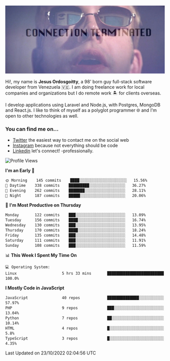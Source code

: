 ![hackers movie reference](./disconnected.jpg)

Hi!, my name is **Jesus Ordosgoitty**, a 98' born guy full-stack software developer from Venezuela 🇻🇪. I am doing freelance work for local companies and organizations but I do remote work 🏝️ for clients overseas. 

I develop applications using Laravel and Node.js, with Postgres, MongoDB and React.js. I like to think of myself as a polyglot programmer 🌐 and I'm open to other technologies as well.

### You can find me on...

- [Twitter](https://twitter.com/jodaz_) the easiest way to contact me on the social web
- [Instagram](https://instagram.com/jodaz_) because not everything should be code
- [Linkedin](https://linkedin.com/in/jodaz) let's connect! -professionally.

<!---
Besides social networks, you can take a look at my [website](https://www.jodaz.xyz) too.
-->

<!--START_SECTION:waka-->
![Profile Views](http://img.shields.io/badge/Profile%20Views-31-blue)

**I'm an Early 🐤** 

```text
🌞 Morning    145 commits    ████░░░░░░░░░░░░░░░░░░░░░   15.56% 
🌆 Daytime    338 commits    █████████░░░░░░░░░░░░░░░░   36.27% 
🌃 Evening    262 commits    ███████░░░░░░░░░░░░░░░░░░   28.11% 
🌙 Night      187 commits    █████░░░░░░░░░░░░░░░░░░░░   20.06%

```
📅 **I'm Most Productive on Thursday** 

```text
Monday       122 commits    ███░░░░░░░░░░░░░░░░░░░░░░   13.09% 
Tuesday      156 commits    ████░░░░░░░░░░░░░░░░░░░░░   16.74% 
Wednesday    130 commits    ███░░░░░░░░░░░░░░░░░░░░░░   13.95% 
Thursday     170 commits    ████░░░░░░░░░░░░░░░░░░░░░   18.24% 
Friday       135 commits    ███░░░░░░░░░░░░░░░░░░░░░░   14.48% 
Saturday     111 commits    ███░░░░░░░░░░░░░░░░░░░░░░   11.91% 
Sunday       108 commits    ███░░░░░░░░░░░░░░░░░░░░░░   11.59%

```


📊 **This Week I Spent My Time On** 

```text
💻 Operating System: 
Linux                    5 hrs 33 mins       █████████████████████████   100.0%

```

**I Mostly Code in JavaScript** 

```text
JavaScript               40 repos            ██████████████░░░░░░░░░░░   57.97% 
PHP                      9 repos             ███░░░░░░░░░░░░░░░░░░░░░░   13.04% 
Python                   7 repos             ██░░░░░░░░░░░░░░░░░░░░░░░   10.14% 
HTML                     4 repos             █░░░░░░░░░░░░░░░░░░░░░░░░   5.8% 
TypeScript               3 repos             █░░░░░░░░░░░░░░░░░░░░░░░░   4.35%

```



 Last Updated on 23/10/2022 02:04:56 UTC
<!--END_SECTION:waka-->
